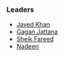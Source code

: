 ### Leaders

* [Javed Khan](TBA)
* [Gagan Jattana](TBA)
* [Sheik Fareed](TBA)
* [Nadeen](nadeem710@gmail.com)